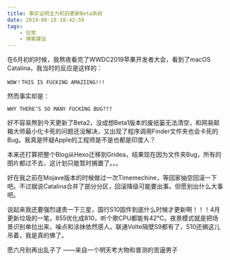 ```yaml
---
title: 事实证明主力机别更新Beta系统
date: 2019-06-18 18:42:59
tags: 
	- 日常
	- 博客建设
---
```

在6月初的时候，我熬夜看完了WWDC2019苹果开发者大会，看到了macOS Catalina，我当时的反应是这样的：

	WOW！THIS IS FUCKING AMAZIING!!!

然而事实却是：

	WHY THERE‘S SO MANY FUCKING BUG???
	
好不容易熬到今天更新了Beta2，没成想Beta1版本的废纸篓无法清空，和网易邮箱大师最小化卡死的问题还没解决，又出现了程序调用Finder文件夹也会卡死的Bug。我真是怀疑Apple的工程师是不是也都是印度人？

本来还打算把整个Blog从Hexo迁移到Gridea，结果现在因为文件夹Bug，所有的图片都过不去，这计划只能暂时搁置了。。。

好在我之前在Mojave版本的时候做过一次Timemechine，等回家抽空回滚一下吧。不过据说Catalina合并了部分分区，回滚降级可能要出事。但愿别出什么大事吧。

说起来我还要强烈谴责一下三星，国行S10固件到底什么时候才更新啊！！！4月更新垃圾的一笔，855优化成810，听个歌CPU都能有42°C。夜景模式就是把场景识别单拉出来，噪点和涂抹依然感人。联通Volte隔壁S9都有了，S10还搁这儿吊着，我是真的佛了。

愿六月别再出乱子了
——来自一个明天考大物和普测的苦逼男子